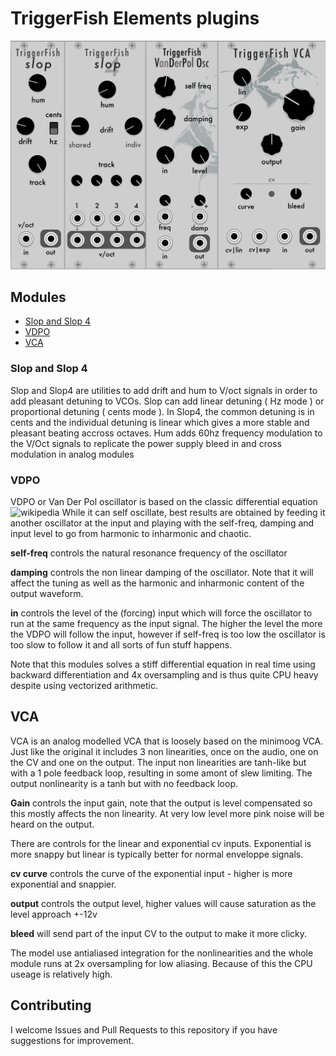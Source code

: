 
# TriggerFish Elements plugins

<img src="doc/modules.png" width="600">

## Modules
- [Slop and Slop 4](slop-and-slop-4)
- [VDPO](vdpo)
- [VCA](vca)


### Slop and Slop 4
Slop and Slop4 are utilities to add drift and hum to V/oct signals in order to add pleasant detuning to VCOs.
Slop can add linear detuning ( Hz mode ) or proportional detuning ( cents mode ).
In Slop4, the common detuning is in cents and the individual detuning is linear which gives a more stable and pleasant beating accross octaves.
Hum adds 60hz frequency modulation to the V/Oct signals to replicate the power supply bleed in and cross modulation in analog modules


### VDPO
VDPO or Van Der Pol oscillator is based on the classic differential equation ![wikipedia](https://en.wikipedia.org/wiki/Van_der_Pol_oscillator)
While it can self oscillate, best results are obtained by feeding it another oscillator at the input and playing with the self-freq, damping and input level to go from harmonic to inharmonic and chaotic.

**self-freq** controls the natural resonance frequency of the oscillator

**damping** controls the non linear damping of the oscillator. Note that it will affect the tuning as well as the harmonic and inharmonic content of the output waveform.

**in** controls the level of the (forcing) input which will force the oscillator to run at the same frequency as the input signal.
The higher the level the more the VDPO will follow the input, however if self-freq is too low the oscillator is too slow to follow it and all sorts of fun stuff happens.

Note that this modules solves a stiff differential equation in real time using backward differentiation and 4x oversampling and is thus quite CPU heavy despite using vectorized arithmetic.

## VCA
VCA is an analog modelled VCA that is loosely based on the minimoog VCA.
Just like the original it includes 3 non linearities, once on the audio, one on the CV and one on the output.
The input non linearities are tanh-like but with a 1 pole feedback loop, resulting in some amont of slew limiting. The output nonlinearity is a tanh but with no feedback loop.

**Gain** controls the input gain, note that the output is level compensated so this mostly affects the non linearity.
At very low level more pink noise will be heard on the output.

There are controls for the linear and exponential cv inputs. 
Exponential is more snappy but linear is typically better for normal enveloppe signals.

**cv curve** controls the curve of the exponential input - higher is more exponential and snappier.

**output** controls the output level, higher values will cause saturation as the level approach +-12v

**bleed** will send part of the input CV to the output to make it more clicky.

The model use antialiased integration for the nonlinearities and the whole module runs at 2x oversampling for low aliasing. 
Because of this the CPU useage is relatively high.



## Contributing

I welcome Issues and Pull Requests to this repository if you have suggestions for improvement.

